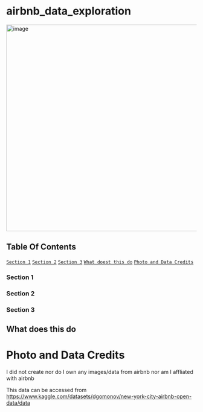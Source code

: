 # airbnb_data_exploration
<img width="822" height="547" alt="image" src="https://github.com/user-attachments/assets/75b8fcd0-96d5-4df0-92bf-e4b22ab5cc0e" />


## Table Of Contents
[`Section 1`](#feature)
[`Section 2`](#feature)
[`Section 3`](#feature)
[`What doest this do`](#feature)
[`Photo and Data Credits`](#feature)








### Section 1

### Section 2

### Section 3

## What does this do
# Photo and Data Credits
I did not create nor do I own any images/data from airbnb nor am I affliated with airbnb

This data can be accessed from https://www.kaggle.com/datasets/dgomonov/new-york-city-airbnb-open-data/data
